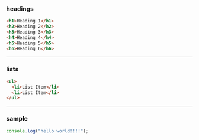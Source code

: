 ### headings
```html
<h1>Heading 1</h1>
<h2>Heading 2</h2>
<h3>Heading 3</h3>
<h4>Heading 4</h4>
<h5>Heading 5</h5>
<h6>Heading 6</h6>
```
---
### lists
```html
<ul>
  <li>List Item</li>
  <li>List Item</li>
</ul>
```
---
### sample
```js
console.log("hello world!!!!");
```